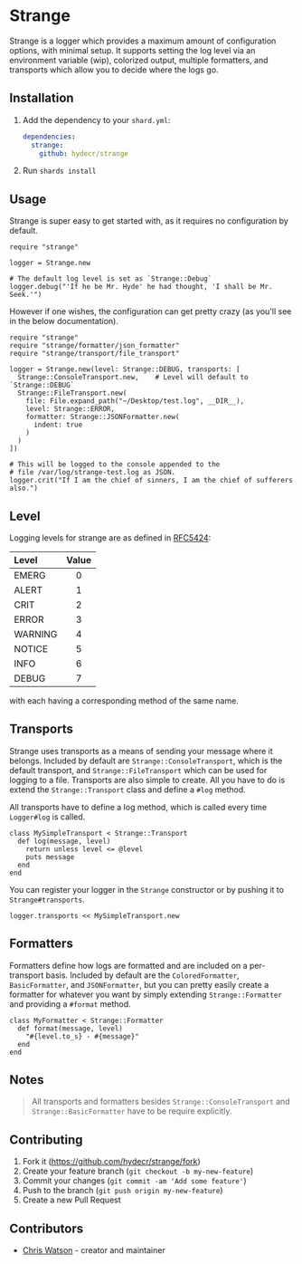 # Strange

Strange is a logger which provides a maximum amount of configuration options, with minimal setup. It supports setting the log level via an environment variable (wip), colorized output, multiple formatters, and transports which allow you to decide where the logs go.

## Installation

1. Add the dependency to your `shard.yml`:

   ```yaml
   dependencies:
     strange:
       github: hydecr/strange
   ```

2. Run `shards install`

## Usage

Strange is super easy to get started with, as it requires no configuration by default.

```crystal
require "strange"

logger = Strange.new

# The default log level is set as `Strange::Debug`
logger.debug("'If he be Mr. Hyde' he had thought, 'I shall be Mr. Seek.'")
```

However if one wishes, the configuration can get pretty crazy (as you'll see in the below documentation).

```crystal
require "strange"
require "strange/formatter/json_formatter"
require "strange/transport/file_transport"

logger = Strange.new(level: Strange::DEBUG, transports: [
  Strange::ConsoleTransport.new,    # Level will default to `Strange::DEBUG`
  Strange::FileTransport.new(
    file: File.expand_path("~/Desktop/test.log", __DIR__),
    level: Strange::ERROR,
    formatter: Strange::JSONFormatter.new(
      indent: true
    )
  )
])

# This will be logged to the console appended to the
# file /var/log/strange-test.log as JSON.
logger.crit("If I am the chief of sinners, I am the chief of sufferers also.")
```

## Level

Logging levels for strange are as defined in [RFC5424](https://tools.ietf.org/html/rfc5424):

| Level   | Value  |
|:--------|:------:|
| EMERG   |   0    |
| ALERT   |   1    |
| CRIT    |   2    |
| ERROR   |   3    |
| WARNING |   4    |
| NOTICE  |   5    |
| INFO    |   6    |
| DEBUG   |   7    |

with each having a corresponding method of the same name.

## Transports

Strange uses transports as a means of sending your message where it belongs. Included by default are `Strange::ConsoleTransport`, which is the default transport, and `Strange::FileTransport` which can be used for logging to a file. Transports are also simple to create. All you have to do is extend the `Strange::Transport` class and define a `#log` method.

All transports have to define a log method, which is called every time `Logger#log` is called.

```crystal
class MySimpleTransport < Strange::Transport
  def log(message, level)
    return unless level <= @level
    puts message
  end
end
```

You can register your logger in the `Strange` constructor or by pushing it to `Strange#transports`.

```crystal
logger.transports << MySimpleTransport.new
```

## Formatters

Formatters define how logs are formatted and are included on a per-transport basis. Included by default are the `ColoredFormatter`, `BasicFormatter`, and `JSONFormatter`, but you can pretty easily create a formatter for whatever you want by simply extending `Strange::Formatter` and providing a `#format` method.

```crystal
class MyFormatter < Strange::Formatter
  def format(message, level)
    "#{level.to_s} - #{message}"
  end
end
```

## Notes

> All transports and formatters besides `Strange::ConsoleTransport` and `Strange::BasicFormatter`  have to be require explicitly.

## Contributing

1. Fork it (<https://github.com/hydecr/strange/fork>)
2. Create your feature branch (`git checkout -b my-new-feature`)
3. Commit your changes (`git commit -am 'Add some feature'`)
4. Push to the branch (`git push origin my-new-feature`)
5. Create a new Pull Request

## Contributors

- [Chris Watson](https://github.com/watzon) - creator and maintainer
